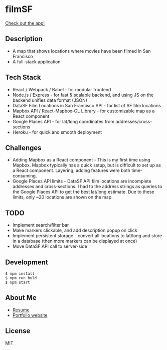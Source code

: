 # filmSF
[Check out the app!](https://gentle-meadow-66359.herokuapp.com/)

## Description
 - A map that shows locations where movies have been filmed in San Francisco
 - A full-stack application
 
## Tech Stack
- React / Webpack / Babel - for modular frontend
- Node.js / Express - for fast & scalable backend, and using JS on the backend unifies data format (JSON)
- DataSF Film Locations in San Francisco API - for list of SF film locations
- Mapbox API / React-Mapbox-GL Library - for customizable map as a React component
- Google Places API - for lat/long coordinates from addresses/cross-sections
- Heroku - for quick and smooth deployment

## Challenges
- Adding Mapbox as a React component - This is my first time using Mapbox. Mapbox typically has a quick setup, but is difficult to set up as a React component. Layering, adding features were both time-consuming. 
- Google Places API limits - DataSF API film locations are incomplete addresses and cross-sections. I had to the address strings as queries to the Google Places API to get the best lat/long estimate. Due to these limits, only ~20 locations are shown on the map.

## TODO
- Implement search/filter bar
- Make markers clickable, and add description popup on click
- Implement persistent storage - convert all locations to lat/long and store in a database (then more markers can be displayed at once)
- Move DataSF API call to server-side

## Development
```
$ npm install
$ npm run buld
$ npm start
```

## About Me
- [Resume](http://www.conniedaisy.com/resume)
- [Portfolio website](http://www.conniedaisy.com/)

## License
MIT
